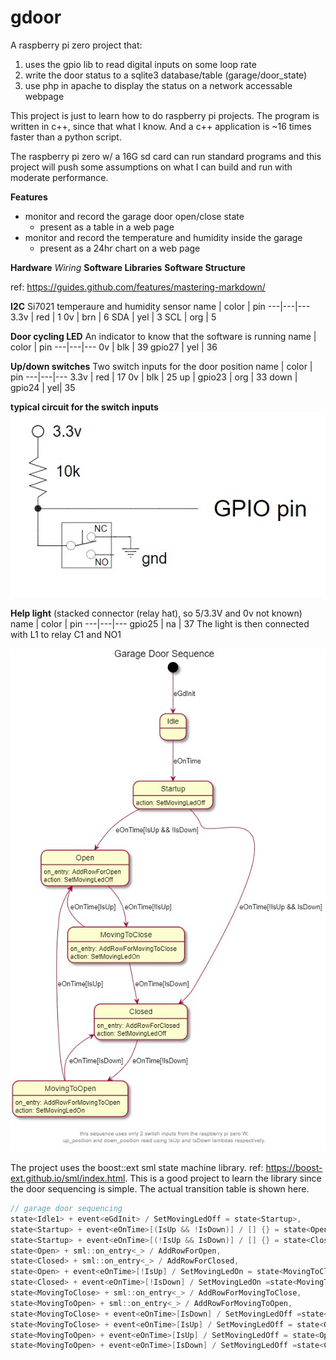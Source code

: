 # gdoor
A raspberry pi zero project that:
1) uses the gpio lib to read digital inputs on some loop rate
2) write the door status to a sqlite3 database/table (garage/door_state)
3) use php in apache to display the status on a network accessable webpage

This project is just to learn how to do raspberry pi projects. The program is written in c++, since that what I know. And a c++ application is ~16 times faster than a python script. 

The raspberry pi zero w/ a 16G sd card can run standard programs and this project will push some assumptions on what I can build and run with moderate performance. 


**Features**
* monitor and record the garage door open/close state 
  * present as a table in a web page
* monitor and record the temperature and humidity inside the garage
  * present as a 24hr chart on a web page

**Hardware**
*Wiring*
**Software Libraries**
**Software Structure**

ref: https://guides.github.com/features/mastering-markdown/

__I2C__ Si7021 temperaure and humidity sensor
 name | color | pin 
---|---|---
 3.3v | red   |  1 
 0v   | brn   |  6 
 SDA  | yel   | 3 
 SCL  | org   | 5 

__Door cycling LED__ An indicator to know that the software is running
 name | color | pin 
---|---|---
0v | blk | 39
gpio27 | yel | 36

__Up/down switches__ Two switch inputs for the door position
 name | color | pin 
---|---|---
3.3v | red | 17
0v | blk | 25
up | gpio23 | org | 33
down | gpio24 | yel| 35

____typical circuit for the switch inputs____
![Switch input circuit](/drawings/switch_input.jpg)


__Help light__ (stacked connector (relay hat), so 5/3.3V and 0v not known)
 name | color | pin 
---|---|---
gpio25 | na | 37
The light is then connected with L1 to relay C1 and NO1

![State Machine UML](/drawings/uml_state.jpg)

The project uses the boost::ext sml state machine library. ref: https://boost-ext.github.io/sml/index.html. This is a good project to learn the library since the door sequencing is simple. The actual transition table is shown here. 

```C++
// garage door sequencing 
state<Idle1> + event<eGdInit> / SetMovingLedOff = state<Startup>,
state<Startup> + event<eOnTime>[(IsUp && !IsDown)] / [] {} = state<Open>,
state<Startup> + event<eOnTime>[(!IsUp && IsDown)] / [] {} = state<Closed>,
state<Open> + sml::on_entry<_> / AddRowForOpen,
state<Closed> + sml::on_entry<_> / AddRowForClosed,
state<Open> + event<eOnTime>[!IsUp] / SetMovingLedOn = state<MovingToClose>,
state<Closed> + event<eOnTime>[!IsDown] / SetMovingLedOn =state<MovingToOpen>,
state<MovingToClose> + sml::on_entry<_> / AddRowForMovingToClose,
state<MovingToOpen> + sml::on_entry<_> / AddRowForMovingToOpen,
state<MovingToClose> + event<eOnTime>[IsDown] / SetMovingLedOff =state<Closed>,
state<MovingToClose> + event<eOnTime>[IsUp] / SetMovingLedOff = state<Open>,
state<MovingToOpen> + event<eOnTime>[IsUp] / SetMovingLedOff = state<Open>,
state<MovingToOpen> + event<eOnTime>[IsDown] / SetMovingLedOff =state<Closed>

```

